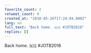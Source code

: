 ```yaml
---
favorite_count: 2
retweet_count: 0
created_at: "2018-05-26T17:24:04.000Z"
lang: en
full_text: "Back home. 🇳🇴 #JOTB2018"
replies: []
---
```


Back home. 🇳🇴 #JOTB2018
